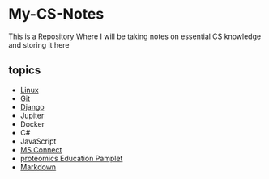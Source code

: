 # My-CS-Notes
This is a Repository Where I will be taking notes on essential CS knowledge and storing it here

## topics
  - [Linux](https://github.com/KeleCant/My-CS-Notes/blob/main/Linux.md)
  - [Git](https://github.com/KeleCant/My-CS-Notes/blob/main/Git.md)
  - [Django](https://github.com/KeleCant/My-CS-Notes/blob/main/Django.md)
  - Jupiter
  - Docker
  - C#
  - JavaScript
  - [MS Connect](https://github.com/RTKlab-BYU/Proteomic-Data-Manager)
  - [proteomics Education Pamplet](https://github.com/PayneLab/ProteomicsEducation/)
  - [Markdown](https://www.markdownguide.org/cheat-sheet/)
